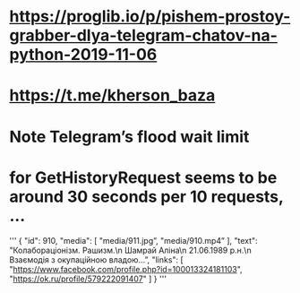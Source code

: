 # https://proglib.io/p/pishem-prostoy-grabber-dlya-telegram-chatov-na-python-2019-11-06
# https://t.me/kherson_baza
# Note Telegram’s flood wait limit
# for GetHistoryRequest seems to be around 30 seconds per 10 requests, ...

'''
    {
        "id": 910,
        "media": [
            "media/911.jpg”,
            "media/910.mp4”
        ],
        "text": "Колабораціонізм. Рашизм.\n  Шамрай Аліна\n  21.06.1989 р.н.\n Взаємодія з окупаційною владою…”,
        "links": [
            "https://www.facebook.com/profile.php?id=100013324181103",
            "https://ok.ru/profile/579222091407"
        ]
    }
'''